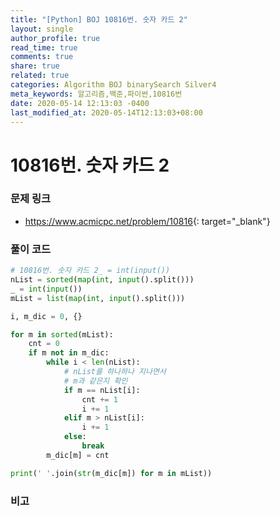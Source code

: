 ```yaml
---
title: "[Python] BOJ 10816번. 숫자 카드 2"
layout: single
author_profile: true
read_time: true
comments: true
share: true
related: true
categories: Algorithm BOJ binarySearch Silver4
meta_keywords: 알고리즘,백준,파이썬,10816번
date: 2020-05-14 12:13:03 -0400
last_modified_at: 2020-05-14T12:13:03+08:00
---
```


# 10816번. 숫자 카드 2

### 문제 링크
- <https://www.acmicpc.net/problem/10816>{: target="\_blank"}

### 풀이 코드

```python
# 10816번. 숫자 카드 2_ = int(input())
nList = sorted(map(int, input().split()))
_ = int(input())
mList = list(map(int, input().split()))

i, m_dic = 0, {}

for m in sorted(mList):
    cnt = 0
    if m not in m_dic:
        while i < len(nList):
            # nList를 하나하나 지나면서
            # m과 같은지 확인
            if m == nList[i]:
                cnt += 1
                i += 1
            elif m > nList[i]:
                i += 1
            else:
                break
        m_dic[m] = cnt

print(' '.join(str(m_dic[m]) for m in mList))
```

### 비고